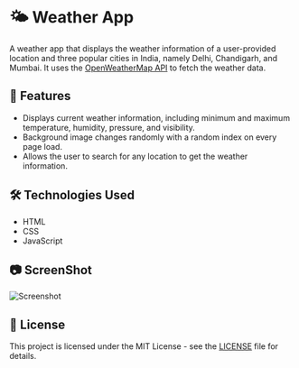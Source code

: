 # 🌤️ Weather App

A weather app that displays the weather information of a user-provided location and three popular cities in India, namely Delhi, Chandigarh, and Mumbai. It uses the [OpenWeatherMap API](https://openweathermap.org/) to fetch the weather data.

## 🚀 Features

- Displays current weather information, including minimum and maximum temperature, humidity, pressure, and visibility.
- Background image changes randomly with a random index on every page load.
- Allows the user to search for any location to get the weather information.

## 🛠️ Technologies Used

- HTML
- CSS
- JavaScript

## 📷 ScreenShot

![Screenshot](https://snipboard.io/HMFPB5.jpg)



## 📝 License

This project is licensed under the MIT License - see the [LICENSE](LICENSE) file for details.

